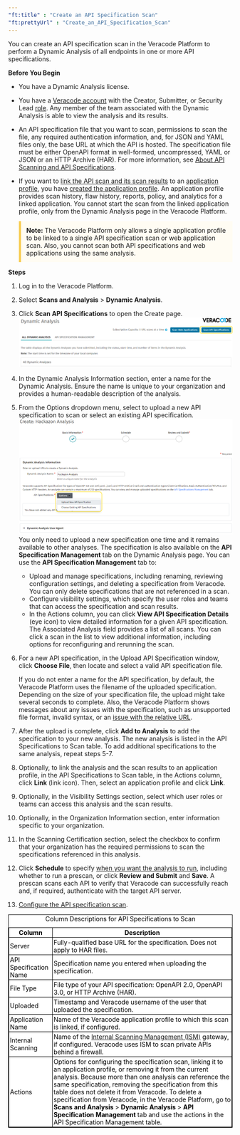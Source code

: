 ```yaml
---
"ft:title" : "Create an API Specification Scan"
"ft:prettyUrl" : "Create_an_API_Specification_Scan"
---
```


You can create an API specification scan in the Veracode Platform to perform a Dynamic Analysis of all endpoints in one or more API specifications.

<p font-size="13pt"><b>Before You Begin</b></p>

* You have a Dynamic Analysis license.
* You have a [Veracode account](https://docs.veracode.com/r/c_about_veracode_accounts) with the Creator, Submitter, or Security Lead [role](https://docs.veracode.com/r/c_role_permissions). Any member of the team associated with the Dynamic Analysis is able to view the analysis and its results.
* An API specification file that you want to scan, permissions to scan the file, any required authentication information, and, for JSON and YAML files only, the base URL at which the API is hosted. The specification file must be either OpenAPI format in well-formed, uncompressed, YAML or JSON or an HTTP Archive (HAR). For more information, see [About API Scanning and API Specifications](https://docs.veracode.com/r/About_API_Scanning_and_API_Specifications).
* If you want to [link the API scan and its scan results](https://docs.veracode.com/r/About_Dynamic_Analysis_Application_Linking) to an [application profile](https://docs.veracode.com/r/request_profile), you have [created the application profile](https://docs.veracode.com/r/t_add_application). An application profile provides scan history, flaw history, reports, policy, and analytics for a linked application. You cannot start the scan from the linked application profile, only from the Dynamic Analysis page in the Veracode Platform.

    <p style="background-color:#FFFCF3; padding: 12px; border-left: 5px solid #F7CD55;"><b>Note:</b> The Veracode Platform only allows a single application profile to be linked to a single API specification scan or web application scan. Also, you cannot scan both API specifications and web applications using the same analysis.</p>


<p font-size="13pt"><b>Steps</b></p>

1. Log in to the Veracode Platform.
2. Select **Scans and Analysis** > **Dynamic Analysis**.
3. Click **Scan API Specifications** to open the Create page.  
  ![API Scanning Prescan Results ](../images/apisec-analyses-page.png)
4. In the Dynamic Analysis Information section, enter a name for the Dynamic Analysis. Ensure the name is unique to your organization and provides a human-readable description of the analysis.
5. From the Options dropdown menu, select to upload a new API specification to scan or select an existing API specification.  
   ![Upload API Specification](../images/apisec-upload-or-choose-existing.png)  
    You only need to upload a new specification one time and it remains available to other analyses. The specification is also available on the **API Specification Management** tab on the Dynamic Analysis page. You can use the **API Specification Management** tab to:
    - Upload and manage specifications, including renaming, reviewing configuration settings, and deleting a specification from Veracode. You can only delete specifications that are not referenced in a scan. 
    - Configure visibility settings, which specify the user roles and teams that can access the specification and scan results.
    - In the Actions column, you can click **View API Specification Details** (eye icon) to view detailed information for a given API specification. The Associated Analysis field provides a list of all scans. You can click a scan in the list to view additional information, including options for reconfiguring and rerunning the scan. 
6. For a new API specification, in the Upload API Specification window, click **Choose File**, then locate and select a valid API specification file.

    If you do not enter a name for the API specification, by default, the Veracode Platform uses the filename of the uploaded specification. Depending on the size of your specification file, the upload might take several seconds to complete. Also, the Veracode Platform shows messages about any issues with the specification, such as unsupported file format, invalid syntax, or an [issue with the relative URL](https://docs.veracode.com/r/Fixing_Relative_URLs_for_API_Scanning).

7. After the upload is complete, click **Add to Analysis** to add the specification to your new analysis. The new analysis is listed in the API Specifications to Scan table. To add additional specifications to the same analysis, repeat steps 5-7.
8. Optionally, to link the analysis and the scan results to an application profile, in the API Specifications to Scan table, in the Actions column, click **Link** (link icon). Then, select an application profile and click **Link**.
9. Optionally, in the Visibility Settings section, select which user roles or teams can access this analysis and the scan results.
10. Optionally, in the Organization Information section, enter information specific to your organization.
11. In the Scanning Certification section, select the checkbox to confirm that your organization has the required permissions to scan the specifications referenced in this analysis.
12. Click **Schedule** to specify [when you want the analysis to run](https://docs.veracode.com/r/t_was_schedule), including whether to run a prescan, or click **Review and Submit** and **Save**. A prescan scans each API to verify that Veracode can successfully reach and, if required, authenticate with the target API server.
13. [Configure the API specification scan](https://docs.veracode.com/r/Configure_and_Run_an_API_Specification_Scan).

<style>
table.veracode {
  width: 100%;
  background-color: #ffffff;
  border-collapse: collapse;
  border-width: 1px;
  border-color: #000000;
  border-style: solid;
  color: #000000;
}

table.veracode td, table.veracode th {
border-width: 1px;
border-color: #000000;
border-style: solid;
padding: 2px;
}

table.veracode thead {
background-color: ##F8F8F8;
}
</style>
<table class="veracode">
<thead><caption>Column Descriptions for API Specifications to Scan</caption><tr>
<th>Column</th>
<th>Description</th>
</tr>
</thead>
<tbody>
<tr>
<td>Server</td>
<td>Fully-qualified base URL for the specification. Does not apply to HAR files.</td>
</tr>
<tr>
<td>API Specification Name</td>
<td>Specification name you entered when uploading the specification.</td>
</tr>
<tr>
<td>File Type</td>
<td>File type of your API specification: OpenAPI 2.0, OpenAPI 3.0, or HTTP Archive (HAR).</td>
</tr>
<tr>
<td>Uploaded</td>
<td>Timestamp and Veracode username of the user that uploaded the specification.</td>
</tr>
<tr>
<td>Application Name</td>
<td>Name of the Veracode application profile to which this scan is linked, if configured.</td>
</tr>
<tr>
<td>Internal Scanning</td>
<td>Name of the <a href="https://docs.veracode.com/r/c_using_ism">Internal Scanning Management (ISM)</a> gateway, if configured. Veracode uses ISM to scan private APIs behind a firewall.</td>
</tr>
<tr>
<td>Actions</td>
<td>Options for configuring the specification scan, linking it to an application profile, or removing it from the current analysis. Because more than one analysis can reference the same specification, removing the specification from this table does not delete it from Veracode. To delete a specification from Veracode, in the Veracode Platform, go to <strong>Scans and Analysis</strong> > <strong>Dynamic Analysis</strong> > <strong>API Specification Management</strong> tab and use the actions in the API Specification Management table.</td>
</tr>
</tbody>
</table>  